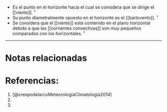 + Es el punto en el horizonte hacia el cual se considera que se dirige el [[viento]]. ¹
+ Su punto diametralmente opuesto en el horizonte es el [[barlovento]]. ¹
+ Se considera que el [[viento]] está contenido en el plano horizontal debido a que las [[corrientes convectivas]] son muy pequeños comparados con los horizontales. ¹

---
# Notas relacionadas

# Referencias:
1. [@crespodelarcoMeteorologiaClimatologia2014]
2. 
3. 